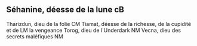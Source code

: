 ## Séhanine, déesse de la lune cB

Tharizdun, dieu de la folie CM
Tiamat, déesse de la richesse, de la cupidité et de LM
la vengeance
Torog, dieu de l'Underdark NM
Vecna, dieu des secrets maléfiques NM